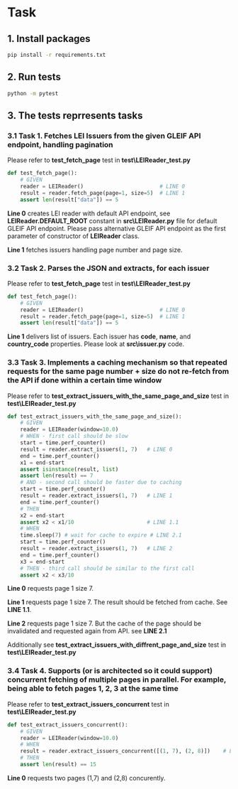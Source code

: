 # Task


## 1. Install packages

~~~bash
pip install -r requirements.txt
~~~

## 2. Run tests

~~~bash
python -m pytest
~~~

## 3. The tests reprresents tasks

### 3.1 Task 1. Fetches LEI Issuers from the given GLEIF API endpoint, handling pagination

Please refer to **test_fetch_page** test in **test\LEIReader_test.py**

~~~python
def test_fetch_page():
	# GIVEN
	reader = LEIReader()                        # LINE 0
	result = reader.fetch_page(page=1, size=5)  # LINE 1
	assert len(result["data"]) == 5
~~~

**Line 0** creates LEI reader with default API endpoint, see **LEIReader.DEFAULT_ROOT** constant in **src\LEIReader.py** file for default GLEIF API endpoint. Please pass alternative GLEIF API endpoint as the first parameter of constructor of **LEIReader** class.

**Line 1** fetches issuers handling page number and page size.

### 3.2 Task 2. Parses the JSON and extracts, for each issuer

Please refer to **test_fetch_page** test in **test\LEIReader_test.py**

~~~python
def test_fetch_page():
	# GIVEN
	reader = LEIReader()                        # LINE 0
	result = reader.fetch_page(page=1, size=5)  # LINE 1
	assert len(result["data"]) == 5
~~~

**Line 1** delivers list of issuers. Each issuer has **code**, **name**, and **country_code** properties. Please look at **src\issuer.py** code.

### 3.3 Task 3. Implements a caching mechanism so that repeated requests for the same page number + size do not re-fetch from the API if done within a certain time window

Please refer to **test_extract_issuers_with_the_same_page_and_size** test in **test\LEIReader_test.py**

~~~python
def test_extract_issuers_with_the_same_page_and_size():
	# GIVEN
	reader = LEIReader(window=10.0)
	# WHEN - first call should be slow
	start = time.perf_counter()
	result = reader.extract_issuers(1, 7)   # LINE 0
	end = time.perf_counter()
	x1 = end-start
	assert isinstance(result, list)
	assert len(result) == 7
	# AND - second call should be faster due to caching
	start = time.perf_counter()
	result = reader.extract_issuers(1, 7)   # LINE 1
	end = time.perf_counter()
	# THEN
	x2 = end-start
	assert x2 < x1/10                       # LINE 1.1
	# WHEN
	time.sleep(7) # wait for cache to expire # LINE 2.1
	start = time.perf_counter()
	result = reader.extract_issuers(1, 7)   # LINE 2
	end = time.perf_counter()
	x3 = end-start
	# THEN - third call should be similar to the first call
	assert x2 < x3/10
~~~

**Line 0** requests page 1 size 7.

**Line 1** requests page 1 size 7. The result should be fetched from cache. See **LINE 1.1**.

**Line 2** requests page 1 size 7. But the cache of the page should be invalidated and requested again from API. see **LINE 2.1**

Additionally see **test_extract_issuers_with_diffrent_page_and_size** test in **test\LEIReader_test.py**

### 3.4 Task 4. Supports (or is architected so it could support) concurrent fetching of multiple pages in parallel. For example, being able to fetch pages 1, 2, 3 at the same time

Please refer to **test_extract_issuers_concurrent** test in **test\LEIReader_test.py**

~~~python
def test_extract_issuers_concurrent():
	# GIVEN
	reader = LEIReader(window=10.0)
	# WHEN
	result = reader.extract_issuers_concurrent([(1, 7), (2, 8)])    # LINE 0
	# THEN
	assert len(result) == 15
~~~

**Line 0** requests two pages (1,7) and (2,8) concurently.
